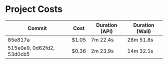 # Project Costs

| Commit | Cost | Duration (API) | Duration (Wall) |
|--------|------|----------------|-----------------|
| 85e817a | $1.05 | 7m 22.4s | 28m 51.8s |
| 515e0e9, 0d62fd2, 53d0cb5 | $0.36 | 2m 23.9s | 14m 32.1s |